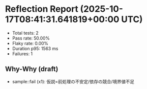 # Reflection Report (2025-10-17T08:41:31.641819+00:00 UTC)

- Total tests: 2
- Pass rate: 50.00%
- Flaky rate: 0.00%
- Duration p95: 1563 ms
- Failures: 1

## Why-Why (draft)
- sample::fail (x1): 仮説=前処理の不安定/依存の競合/境界値不足
